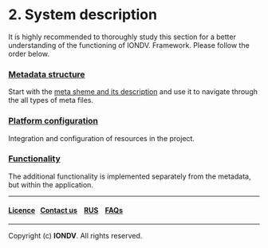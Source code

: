 # 2. System description
It is highly recommended to thoroughly study this section for a better understanding of the functioning of IONDV. Framework. Please follow the order below.   
### [Metadata structure](/docs/en/2_system_description/metadata_structure)
Start with the [meta sheme and its description](/docs/en/2_system_description/metadata_structure/meta_scheme.md) and use it to navigate through the all types of meta files.


### [Platform configuration](/docs/en/2_system_description/platform_configuration)
Integration and configuration of resources in the project. 

### [Functionality](/docs/en/2_system_description/functionality)
The additional functionality is implemented separately from the metadata, but within the application.


--------------------------------------------------------------------------  


 #### [Licence](platform/licence.md)&ensp;  [Contact us](https://iondv.ru/index.html) &ensp;  [RUS](/docs/ru/2_system_description) &ensp; [FAQs](/faqs.md)          



--------------------------------------------------------------------------  

 Copyright (c) **IONDV**. All rights reserved. 